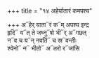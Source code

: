 +++
title = "१४ अहेर्यातारं कमपश्य"

+++
अ᳓हेर् याता᳓रं क᳓म् अपश्य इन्द्र  
हृदि᳓ य᳓त् ते जघ्नु᳓षो भी᳓र् अ᳓गछत्  
न᳓व च य᳓न् नवतिं᳓ च स्र᳓वन्तीः  
श्येनो᳓ न᳓ भीतो᳓ अ᳓तरो र᳓जांसि